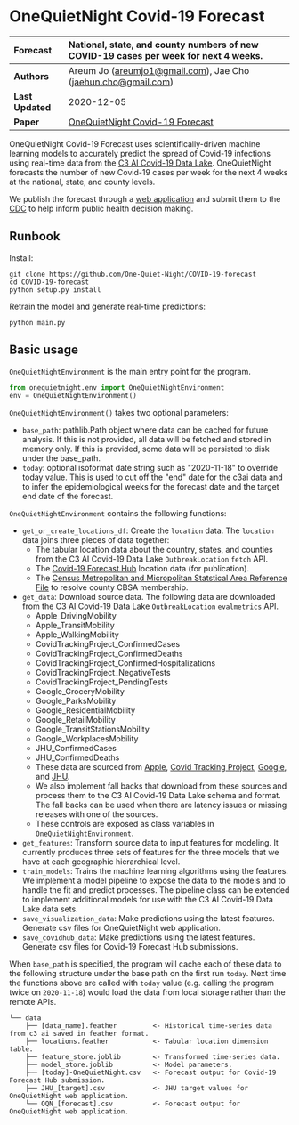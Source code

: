 # OneQuietNight Covid-19 Forecast

| Forecast           | National, state, and county numbers of new COVID-19 cases per week for next 4 weeks. |
:------------------- |:---------------------------------------------------- |
| **Authors**        | Areum Jo (areumjo1@gmail.com), Jae Cho (jaehun.cho@gmail.com) |
| **Last Updated**   | 2020-12-05                                           |
| **Paper**          | [OneQuietNight Covid-19 Forecast](docs/OQN.pdf) |

OneQuietNight Covid-19 Forecast uses scientifically-driven machine learning models to accurately predict the spread of Covid-19 infections using real-time data from the [C3 AI Covid-19 Data Lake](https://c3.ai/customers/covid-19-data-lake/). OneQuietNight forecasts the number of new Covid-19 cases per week for the next 4 weeks at the national, state, and county levels.

We publish the forecast through a [web application](https://one-quiet-night.github.io/vis/) and submit them to the [CDC](https://www.cdc.gov/coronavirus/2019-ncov/covid-data/mathematical-modeling.html) to help inform public health decision making.


## Runbook

Install:
```
git clone https://github.com/One-Quiet-Night/COVID-19-forecast
cd COVID-19-forecast
python setup.py install
```

Retrain the model and generate real-time predictions:
```
python main.py
```

## Basic usage

`OneQuietNightEnvironment` is the main entry point for the program.

```python
from onequietnight.env import OneQuietNightEnvironment
env = OneQuietNightEnvironment()
```

`OneQuietNightEnvironment()` takes two optional parameters:
- `base_path`: pathlib.Path object where data can be cached for future analysis. If this is not provided, all data will be fetched and stored in memory only. If this is provided, some data will be persisted to disk under the base_path.
- `today`: optional isoformat date string such as "2020-11-18" to override today value. This is used to cut off the "end" date for the c3ai data and to infer the epidemiological weeks for the forecast date and the target end date of the forecast.


`OneQuietNightEnvironment` contains the following functions:
- `get_or_create_locations_df`: Create the `location` data. The `location` data
joins three pieces of data together:
    - The tabular location data about the country, states, and counties from the C3 AI Covid-19 Data Lake `OutbreakLocation` `fetch` API.
    - The [Covid-19 Forecast Hub](https://github.com/reichlab/covid19-forecast-hub) location data (for publication).
    - The [Census Metropolitan and Micropolitan Statstical Area Reference File](https://www.census.gov/geographies/reference-files/time-series/demo/metro-micro/delineation-files.html) to resolve county CBSA membership.
- `get_data`: Download source data. The following data are downloaded from the C3 AI Covid-19 Data Lake `OutbreakLocation` `evalmetrics` API.
    - Apple_DrivingMobility
    - Apple_TransitMobility
    - Apple_WalkingMobility
    - CovidTrackingProject_ConfirmedCases
    - CovidTrackingProject_ConfirmedDeaths
    - CovidTrackingProject_ConfirmedHospitalizations
    - CovidTrackingProject_NegativeTests
    - CovidTrackingProject_PendingTests
    - Google_GroceryMobility
    - Google_ParksMobility
    - Google_ResidentialMobility
    - Google_RetailMobility
    - Google_TransitStationsMobility
    - Google_WorkplacesMobility
    - JHU_ConfirmedCases
    - JHU_ConfirmedDeaths
    - These data are sourced from [Apple](https://covid19.apple.com/mobility), [Covid Tracking Project](https://covidtracking.com/), [Google](https://www.google.com/covid19/mobility/), and [JHU](https://github.com/CSSEGISandData/COVID-19).
    - We also implement fall backs that download from these sources and process them to the C3 AI Covid-19 Data Lake schema and format. The fall backs can be used when there are latency issues or missing releases with one of the sources.
    - These controls are exposed as class variables in `OneQuietNightEnvironment`.
- `get_features`: Transform source data to input features for modeling. It currently produces three sets of features for the three models that we have at each geographic hierarchical level.
- `train_models`: Trains the machine learning algorithms using the features. We implement a model pipeline to expose the data to the models and to handle the fit and predict processes. The pipeline class can be extended to implement additional models for use with the C3 AI Covid-19 Data Lake data sets.
- `save_visualization_data`: Make predictions using the latest features. Generate csv files for OneQuietNight web application.
- `save_covidhub_data`: Make predictions using the latest features. Generate csv files for Covid-19 Forecast Hub submissions.

When `base_path` is specified, the program will cache each of these data to the following structure under the base path on the first run `today`. Next time the functions above are called with `today` value (e.g. calling the program twice on `2020-11-18`) would load the data from local storage rather than the remote APIs.

```
└── data
    ├── [data_name].feather         <- Historical time-series data from c3 ai saved in feather format.
    ├── locations.feather           <- Tabular location dimension table.
    ├── feature_store.joblib        <- Transformed time-series data.
    ├── model_store.joblib          <- Model parameters.
    ├── [today]-OneQuietNight.csv   <- Forecast output for Covid-19 Forecast Hub submission.
    ├── JHU_[target].csv            <- JHU target values for OneQuietNight web application.
    └── OQN_[forecast].csv          <- Forecast output for OneQuietNight web application.
```
